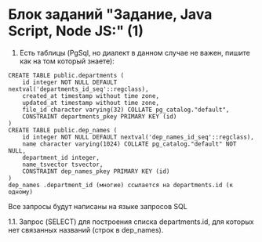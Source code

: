 # Блок заданий "Задание, Java Script, Node JS:" (1)
1. Есть таблицы (PgSql, но диалект в данном случае не важен, пишите как на том который знаете):
```pgsql
CREATE TABLE public.departments (
    id integer NOT NULL DEFAULT nextval('departments_id_seq'::regclass),
    created_at timestamp without time zone,
    updated_at timestamp without time zone,
    file_id character varying(32) COLLATE pg_catalog."default",
    CONSTRAINT departments_pkey PRIMARY KEY (id)
)
CREATE TABLE public.dep_names (
    id integer NOT NULL DEFAULT nextval('dep_names_id_seq'::regclass),
    name character varying(1024) COLLATE pg_catalog."default" NOT NULL,
    department_id integer,
    name_tsvector tsvector,
    CONSTRAINT dep_names_pkey PRIMARY KEY (id)
)
dep_names .department_id (многие) ссылается на departments.id (к одному)
```  
Все запросы будут написаны на языке запросов SQL  
  
1.1. Запрос (SELECT) для построения списка departments.id, для которых нет связанных названий (строк в dep_names).  
